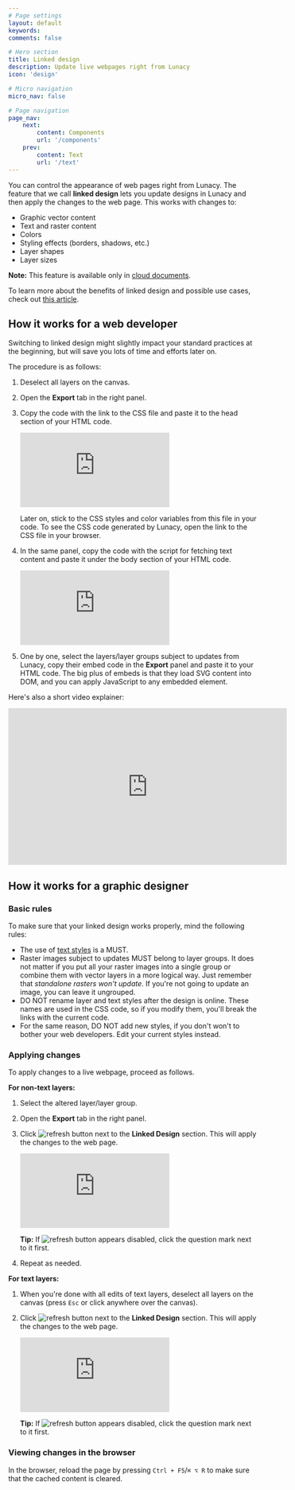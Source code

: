 ```yaml
---
# Page settings
layout: default
keywords:
comments: false

# Hero section
title: Linked design
description: Update live webpages right from Lunacy
icon: 'design'

# Micro navigation
micro_nav: false

# Page navigation
page_nav:
    next:
        content: Components
        url: '/components'
    prev:
        content: Text
        url: '/text'
---
```


You can control the appearance of web pages right from Lunacy. The feature that we call **linked design** lets you update designs in Lunacy and then apply the changes to the web page. This works with changes to:

* Graphic vector content
* Text and raster content
* Colors
* Styling effects (borders, shadows, etc.)
* Layer shapes
* Layer sizes

<div class="callout callout--warning">
    <p><strong>Note:</strong> This feature is available only in <a href="https://docs.icons8.com/clouddocs/" target="_blank">cloud documents</a>.</p>
</div>

To learn more about the benefits of linked design and possible use cases, check out <a href="https://blog.icons8.com/articles/editing-live-web-pages-from-a-graphic-app-is-no-longer-a-dream/" target="_blank">this article</a>. 




## How it works for a web developer

Switching to linked design might slightly impact your standard practices at the beginning, but will save you lots of time and efforts later on. 

The procedure is as follows:

1. Deselect all layers on the canvas.
2. Open the **Export** tab in the right panel.
3. Copy the code with the link to the CSS file and paste it to the head section of your HTML code.

    <embed type="image/svg+xml" alt="svg 3" src="https://cdn-eu.icons8.com/docs/M9n6bSgrBEaWHOHZwLkY3A/xua3QlhLPUCPfH7csI-EmQ.svg" /> 

    Later on, stick to the CSS styles and color variables from this file in your code. To see the CSS code generated by Lunacy, open the link to the CSS file in your browser.

4. In the same panel, copy the code with the script for fetching text content and paste it under the body section of your HTML code.

    <embed type="image/svg+xml" alt="svg 4" src="https://cdn-eu.icons8.com/docs/M9n6bSgrBEaWHOHZwLkY3A/G4hZZlbw9ECC99AdzUDBxA.svg" /> 

5. One by one, select the layers/layer groups subject to updates from Lunacy, copy their embed code in the **Export** panel and paste it to your HTML code. The big plus of embeds is that they load SVG content into DOM, and you can apply JavaScript to any embedded element. 

Here's also a short video explainer:

<iframe width="560" height="315" src="https://www.youtube.com/embed/a707KuNnT9A" title="YouTube video player" frameborder="0" allow="accelerometer; autoplay; clipboard-write; encrypted-media; gyroscope; picture-in-picture" allowfullscreen></iframe>

## How it works for a graphic designer

### Basic rules

To make sure that your linked design works properly, mind the following rules:

* The use of <a href="https://docs.icons8.com/layerstyles/" target="_blank">text styles</a> is a MUST.
* Raster images subject to updates MUST belong to layer groups. It does not matter if you put all your raster images into a single group or combine them with vector layers in a more logical way. Just remember that *standalone rasters won't update*. If you're not going to update an image, you can leave it ungrouped.
* DO NOT rename layer and text styles after the design is online. These names are used in the CSS code, so if you modify them, you'll break the links with the current code.
* For the same reason, DO NOT add new styles, if you don't won't to bother your web developers. Edit your current styles instead.

### Applying changes
To apply changes to a live webpage, proceed as follows.

**For non-text layers:**

1. Select the altered layer/layer group.
2. Open the **Export** tab in the right panel.
3. Click ![refresh button](/public/refresh_icon.png) next to the **Linked Design** section. This will apply the changes to the web page.

    <embed type="image/svg+xml" alt="svg 5 Copy" src="https://cdn-eu.icons8.com/docs/M9n6bSgrBEaWHOHZwLkY3A/ACYsQrDtUkSZyKE0lL3AtA.svg" /> 

    **Tip:** If ![refresh button](/public/refresh_icon.png) appears disabled, click the question mark next to it first.

4. Repeat as needed.

**For text layers:**

1. When you're done with all edits of text layers, deselect all layers on the canvas (press `Esc` or click anywhere over the canvas).
2. Click ![refresh button](/public/refresh_icon.png) next to the **Linked Design** section. This will apply the changes to the web page.

    <embed type="image/svg+xml" alt="svg 7" src="https://cdn-eu.icons8.com/docs/M9n6bSgrBEaWHOHZwLkY3A/tdocmRnNoEKC5rox84tqvw.svg" /> 

    **Tip:** If ![refresh button](/public/refresh_icon.png) appears disabled, click the question mark next to it first.

### Viewing changes in the browser
In the browser, reload the page by pressing `Ctrl + F5`/`⌘ ⌥ R` to make sure that the cached content is cleared.